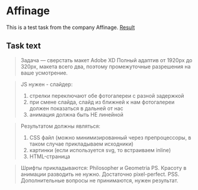 # Affinage

This is a test task from the company Affinage.
[Result](https://loveravel.github.io/affinage)

## Task text

> Задача — сверстать макет Adobe XD
> Полный адаптив от 1920px до 320px,
> макета всего два, поэтому промежуточные разрешения на ваше усмотрение.

> JS нужен - слайдер:
> 1) стрелки переключают обе фотогалереи с разной задержкой
> 2) при смене слайда, слайд из ближней к нам фотогалереи должен показаться в дальней от нас
> 3) анимация должна быть НЕ линейной

> Результатом должны являться:
> 1) CSS файл (можно минимизированный через препроцессоры, в таком случае прикладываем исходники)
> 2) картинки (если используется svg, то встраиваем inline)
> 4) HTML-страница

> Шрифты прикладываются:
> Philosopher и Geometria
> PS. Красоту в анимации разводить не нужно. Достаточно pixel-perfect.
> PSS. Дополнительные вопросы не принимаются, нужен результат.
